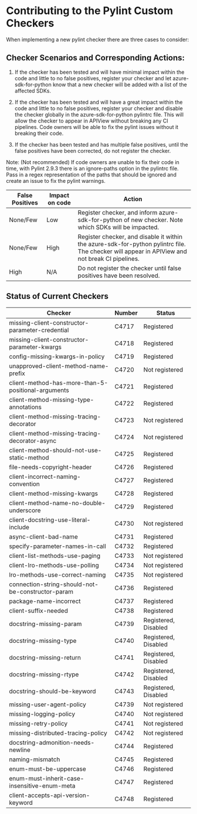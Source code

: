 # Contributing to the Pylint Custom Checkers

When implementing a new pylint checker there are three cases to consider:

## Checker Scenarios and Corresponding Actions:

1. If the checker has been tested and will have minimal impact within the code and little to no false positives, register your checker and let azure-sdk-for-python know that a new checker will be added with a list of the affected SDKs.

2. If the checker has been tested and will have a great impact within the code and little to no false positives, register your checker and disable the checker globally in the azure-sdk-for-python pylintrc file. This will allow the checker to appear in APIView without breaking any CI pipelines. Code owners will be able to fix the pylint issues without it breaking their code. 

3. If the checker has been tested and has multiple false positives, until the false positives have been corrected, do not register the checker. 

Note: (Not recommended) If code owners are unable to fix their code in time, with Pylint 2.9.3 there is an ignore-paths option in the pylintrc file. Pass in a regex representation of the paths that should be ignored and create an issue to fix the pylint warnings. 

False Positives     | Impact on code | Action |
|-----------|------------|------------| 
| None/Few      | Low       | Register checker, and inform azure-sdk-for-python of new checker. Note which SDKs will be impacted.         |
| None/Few      | High  | Register checker, and disable it within the azure-sdk-for-python pylintrc file. The checker will appear in APIView and not break CI pipelines.      |            |
| High      | N/A       | Do not register the checker until false positives have been resolved.         |

## Status of Current Checkers

| Checker      | Number    | Status    |
|--------------|-----------|-----------|
| missing-client-constructor-parameter-credential | C4717      | Registered       |
| missing-client-constructor-parameter-kwargs      | C4718  | Registered   | 
| config-missing-kwargs-in-policy      | C4719  | Registered |
| unapproved-client-method-name-prefix      | C4720 | Not registered |
| client-method-has-more-than-5-positional-arguments      | C4721  | Registered |
| client-method-missing-type-annotations      | C4722  | Registered |
| client-method-missing-tracing-decorator      | C4723  | Not registered |
| client-method-missing-tracing-decorator-async      | C4724  | Not registered |
| client-method-should-not-use-static-method      | C4725 | Registered |
| file-needs-copyright-header      | C4726  | Registered |
| client-incorrect-naming-convention      | C4727  | Registered |
| client-method-missing-kwargs      | C4728  | Registered |
| client-method-name-no-double-underscore      | C4729  | Registered |
| client-docstring-use-literal-include      | C4730  | Not registered |
| async-client-bad-name      | C4731  | Registered |
| specify-parameter-names-in-call      | C4732  | Registered |
| client-list-methods-use-paging      | C4733  | Not registered |
| client-lro-methods-use-polling      | C4734 | Not registered |
| lro-methods-use-correct-naming      | C4735  | Not registered |
| connection-string-should-not-be-constructor-param      | C4736 | Registered |
| package-name-incorrect      | C4737  | Registered  |
| client-suffix-needed      | C4738  | Registered |
| docstring-missing-param      | C4739  | Registered, Disabled |
| docstring-missing-type      | C4740  | Registered, Disabled |
| docstring-missing-return     | C4741  | Registered, Disabled |
| docstring-missing-rtype      | C4742  | Registered, Disabled |
| docstring-should-be-keyword      | C4743  | Registered, Disabled |
| missing-user-agent-policy      | C4739  | Not registered |
| missing-logging-policy      | C4740 | Not registered |
| missing-retry-policy      | C4741  | Not registered |
| missing-distributed-tracing-policy      | C4742  | Not registered |
| docstring-admonition-needs-newline      | C4744  | Registered |
| naming-mismatch      | C4745  | Registered |
| enum-must-be-uppercase     | C4746 |  Registered |
| enum-must-inherit-case-insensitive-enum-meta      | C4747  |  Registered |
| client-accepts-api-version-keyword      | C4748  |  Registered |